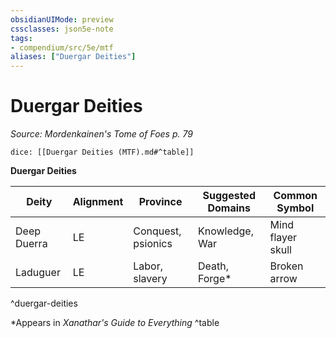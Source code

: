 ```yaml
---
obsidianUIMode: preview
cssclasses: json5e-note
tags:
- compendium/src/5e/mtf
aliases: ["Duergar Deities"]
---
```

# Duergar Deities
*Source: Mordenkainen's Tome of Foes p. 79* 

`dice: [[Duergar Deities (MTF).md#^table]]`

**Duergar Deities**

| Deity | Alignment | Province | Suggested Domains | Common Symbol |
|-------|-----------|----------|-------------------|---------------|
| Deep Duerra | LE | Conquest, psionics | Knowledge, War | Mind flayer skull |
| Laduguer | LE | Labor, slavery | Death, Forge* | Broken arrow |
^duergar-deities

*Appears in *Xanathar's Guide to Everything*
^table